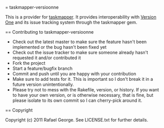 = taskmapper-versioonne

This is a provider for [taskmapper](http://ticketrb.com). It provides interoperability with [Version One](http://www.versionone.com/) and
its issue tracking system through the taskmapper gem.


== Contributing to taskmapper-versioonne
 
* Check out the latest master to make sure the feature hasn't been implemented or the bug hasn't been fixed yet
* Check out the issue tracker to make sure someone already hasn't requested it and/or contributed it
* Fork the project
* Start a feature/bugfix branch
* Commit and push until you are happy with your contribution
* Make sure to add tests for it. This is important so I don't break it in a future version unintentionally.
* Please try not to mess with the Rakefile, version, or history. If you want to have your own version, or is otherwise necessary, that is fine, but please isolate to its own commit so I can cherry-pick around it.

== Copyright

Copyright (c) 2011 Rafael George. See LICENSE.txt for
further details.

